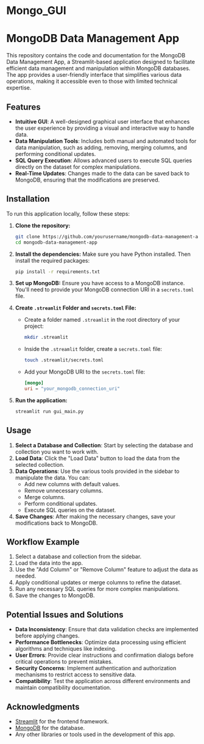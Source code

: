 # Mongo_GUI

# MongoDB Data Management App

This repository contains the code and documentation for the MongoDB Data Management App, a Streamlit-based application designed to facilitate efficient data management and manipulation within MongoDB databases. The app provides a user-friendly interface that simplifies various data operations, making it accessible even to those with limited technical expertise.

## Features

- **Intuitive GUI**: A well-designed graphical user interface that enhances the user experience by providing a visual and interactive way to handle data.
- **Data Manipulation Tools**: Includes both manual and automated tools for data manipulation, such as adding, removing, merging columns, and performing conditional updates.
- **SQL Query Execution**: Allows advanced users to execute SQL queries directly on the dataset for complex manipulations.
- **Real-Time Updates**: Changes made to the data can be saved back to MongoDB, ensuring that the modifications are preserved.

## Installation

To run this application locally, follow these steps:

1. **Clone the repository:**
   ```bash
   git clone https://github.com/yourusername/mongodb-data-management-app.git
   cd mongodb-data-management-app
   ```

2. **Install the dependencies:**
   Make sure you have Python installed. Then install the required packages:
   ```bash
   pip install -r requirements.txt
   ```

3. **Set up MongoDB:**
   Ensure you have access to a MongoDB instance. You'll need to provide your MongoDB connection URI in a `secrets.toml` file.

4. **Create `.streamlit` Folder and `secrets.toml` File:**
   - Create a folder named `.streamlit` in the root directory of your project:
     ```bash
     mkdir .streamlit
     ```
   - Inside the `.streamlit` folder, create a `secrets.toml` file:
     ```bash
     touch .streamlit/secrets.toml
     ```
   - Add your MongoDB URI to the `secrets.toml` file:
     ```toml
     [mongo]
     uri = "your_mongodb_connection_uri"
     ```

5. **Run the application:**
   ```bash
   streamlit run gui_main.py
   ```

## Usage

1. **Select a Database and Collection**: Start by selecting the database and collection you want to work with.
2. **Load Data**: Click the "Load Data" button to load the data from the selected collection.
3. **Data Operations**: Use the various tools provided in the sidebar to manipulate the data. You can:
   - Add new columns with default values.
   - Remove unnecessary columns.
   - Merge columns.
   - Perform conditional updates.
   - Execute SQL queries on the dataset.
4. **Save Changes**: After making the necessary changes, save your modifications back to MongoDB.

## Workflow Example

1. Select a database and collection from the sidebar.
2. Load the data into the app.
3. Use the "Add Column" or "Remove Column" feature to adjust the data as needed.
4. Apply conditional updates or merge columns to refine the dataset.
5. Run any necessary SQL queries for more complex manipulations.
6. Save the changes to MongoDB.

## Potential Issues and Solutions

- **Data Inconsistency**: Ensure that data validation checks are implemented before applying changes.
- **Performance Bottlenecks**: Optimize data processing using efficient algorithms and techniques like indexing.
- **User Errors**: Provide clear instructions and confirmation dialogs before critical operations to prevent mistakes.
- **Security Concerns**: Implement authentication and authorization mechanisms to restrict access to sensitive data.
- **Compatibility**: Test the application across different environments and maintain compatibility documentation.


## Acknowledgments

- [Streamlit](https://streamlit.io/) for the frontend framework.
- [MongoDB](https://www.mongodb.com/) for the database.
- Any other libraries or tools used in the development of this app.
